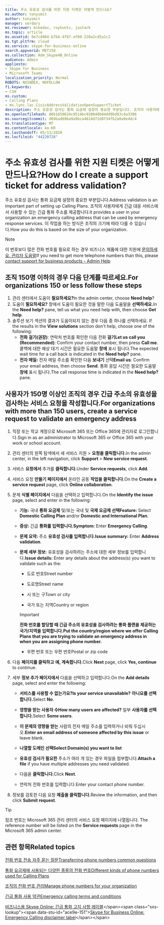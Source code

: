 ```yaml
---
title: 주소 유효성 검사를 위한 지원 티켓은 어떻게 만드나요?
ms.author: tonysmit
author: tonysmit
manager: serdars
ms.reviewer: mikedav, roykuntz, jastark
ms.topic: article
ms.assetid: 6e7c4964-b7b4-4f87-af00-220a2cd5a1c2
ms.tgt.pltfrm: cloud
ms.service: skype-for-business-online
search.appverid: MET150
ms.collection: Adm_Skype4B_Online
audience: Admin
appliesto:
- Skype for Business
- Microsoft Teams
localization_priority: Normal
ROBOTS: NOINDEX, NOFOLLOW
f1.keywords:
- CSH
ms.custom:
- Calling Plans
- ms.lync.lac.CivicAddressValidationOpenSupportTicket
description: 주소 유효성 검사는 통화 요금제 설정의 중요한 부분입니다. 조직의 사용자에게 긴급 대응 서비스에서 사용할 수 있는 긴급 통화 주소를 제공합니다.
ms.openlocfilehash: 86b1658624c9514bc030048b04dd9bd93c4a3306
ms.sourcegitcommit: d69bad69ba9a9bca4614d72d8f34fb2a0a9e4dc4
ms.translationtype: MT
ms.contentlocale: ko-KR
ms.lasthandoff: 05/13/2020
ms.locfileid: "44220728"
---
```

# <a name="how-do-i-create-a-support-ticket-for-address-validation"></a><span data-ttu-id="ace9e-104">주소 유효성 검사를 위한 지원 티켓은 어떻게 만드나요?</span><span class="sxs-lookup"><span data-stu-id="ace9e-104">How do I create a support ticket for address validation?</span></span>

<span data-ttu-id="ace9e-105">주소 유효성 검사는 통화 요금제 설정의 중요한 부분입니다.</span><span class="sxs-lookup"><span data-stu-id="ace9e-105">Address validation is an important part of setting up Calling Plans.</span></span> <span data-ttu-id="ace9e-106">조직의 사용자에게 긴급 대응 서비스에서 사용할 수 있는 긴급 통화 주소를 제공합니다.</span><span class="sxs-lookup"><span data-stu-id="ace9e-106">It provides a user in your organization an emergency calling address that can be used by emergency response services.</span></span> <span data-ttu-id="ace9e-107">이 작업을 하는 방식은 조직의 크기에 따라 다를 수 있습니다.</span><span class="sxs-lookup"><span data-stu-id="ace9e-107">How you do this is based on the size of your organization.</span></span>

> [!NOTE]
> <span data-ttu-id="ace9e-108">이 번호보다 많은 전화 번호를 필요로 하는 경우 비즈니스 제품에 대한 지원에 [문의하세요. 관리자 도움말](https://support.office.com/article/32a17ca7-6fa0-4870-8a8d-e25ba4ccfd4b)</span><span class="sxs-lookup"><span data-stu-id="ace9e-108">If you need to get more telephone numbers than this, please [contact support for business products - Admin Help](https://support.office.com/article/32a17ca7-6fa0-4870-8a8d-e25ba4ccfd4b)</span></span>


## <a name="for-organizations-150-or-less-follow-these-steps"></a><span data-ttu-id="ace9e-109">조직 150명 이하의 경우 다음 단계를 따르세요.</span><span class="sxs-lookup"><span data-stu-id="ace9e-109">For organizations 150 or less follow these steps</span></span>
1. <span data-ttu-id="ace9e-110">관리 센터에서 도움이 **필요하세요?**</span><span class="sxs-lookup"><span data-stu-id="ace9e-110">In the admin center, choose **Need help**?</span></span>
2. <span data-ttu-id="ace9e-111">도움이 **필요하세요?** 창에서 도움이 필요한 것을 말한 다음 도움말을 **선택하세요.**</span><span class="sxs-lookup"><span data-stu-id="ace9e-111">In the **Need help?** pane, tell us what you need help with, then choose **Get help**.</span></span>
3. <span data-ttu-id="ace9e-112">솔루션 보기 섹션의 결과가 도움이되지 않는 경우 다음 중 하나를 선택하세요. </span><span class="sxs-lookup"><span data-stu-id="ace9e-112">If the results in the **View solutions** section don't help, choose one of the following:</span></span>
    - <span data-ttu-id="ace9e-113">**전화 걸기(권장)**: 연락처 번호를 확인한 다음 전화 **걸기**</span><span class="sxs-lookup"><span data-stu-id="ace9e-113">**Let us call you (Recommended)**: Confirm your contact number, then press **Call me**.</span></span> <span data-ttu-id="ace9e-114">콜백에 대한 예상 대기 시간은 필요한 도움말 **창에** 표시 됩니다.</span><span class="sxs-lookup"><span data-stu-id="ace9e-114">The expected wait time for a call back is indicated in the **Need help?** pane.</span></span>
    - <span data-ttu-id="ace9e-115">**전자 메일:** 전자 메일 주소를 확인한 다음 **보내기** 선택</span><span class="sxs-lookup"><span data-stu-id="ace9e-115">**Email us**: Confirm your email address, then choose **Send**.</span></span> <span data-ttu-id="ace9e-116">통화 응답 시간은 필요한 도움말 **창에** 표시 됩니다.</span><span class="sxs-lookup"><span data-stu-id="ace9e-116">The call response time is indicated in the **Need help?** pane.</span></span>

## <a name="for-organizations-with-more-than-150-users-create-a-service-request-to-validate-an-emergency-address"></a><span data-ttu-id="ace9e-117">사용자가 150명 이상인 조직의 경우 긴급 주소의 유효성을 검사하는 서비스 요청을 작성합니다.</span><span class="sxs-lookup"><span data-stu-id="ace9e-117">For organizations with more than 150 users, create a service request to validate an emergency address</span></span>

1. <span data-ttu-id="ace9e-118">직장 또는 학교 계정으로 Microsoft 365 또는 Office 365에 관리자로 로그인합니다.</span><span class="sxs-lookup"><span data-stu-id="ace9e-118">Sign in as an administrator to Microsoft 365 or Office 365 with your work or school account.</span></span>
    
2. <span data-ttu-id="ace9e-119">관리 센터의 왼쪽 탐색에서 새 서비스 지원  >  **요청을 클릭합니다.**</span><span class="sxs-lookup"><span data-stu-id="ace9e-119">In the admin center, in the left navigation, click **Support** > **New service request**.</span></span>
    
3. <span data-ttu-id="ace9e-120">서비스 **요청에서** 추가를 **클릭합니다.**</span><span class="sxs-lookup"><span data-stu-id="ace9e-120">Under **Service requests**, click **Add**.</span></span>
    
4. <span data-ttu-id="ace9e-121">서비스 요청 **만들기 페이지에서** 온라인 공동 **작업을 클릭합니다.**</span><span class="sxs-lookup"><span data-stu-id="ace9e-121">On the **Create a service request** page, click **Online collaboration**.</span></span>
    
5. <span data-ttu-id="ace9e-122">문제 **식별 페이지에서** 다음을 선택하고 입력합니다.</span><span class="sxs-lookup"><span data-stu-id="ace9e-122">On the **Identify the issue** page, select and enter in the following:</span></span>
    
   - <span data-ttu-id="ace9e-123">**기능:** 국내 **통화 요금제** 및/또는 국내 및 **국제 요금제 선택**</span><span class="sxs-lookup"><span data-stu-id="ace9e-123">**Feature:** Select **Domestic Calling Plan** and/or **Domestic and International Plan**.</span></span>
    
   - <span data-ttu-id="ace9e-124">**증상:** 긴급 **통화를 입력합니다.**</span><span class="sxs-lookup"><span data-stu-id="ace9e-124">**Symptom:** Enter **Emergency Calling**.</span></span>
    
   - <span data-ttu-id="ace9e-125">**문제 요약:** 주소 **유효성 검사를 입력합니다.**</span><span class="sxs-lookup"><span data-stu-id="ace9e-125">**Issue summary:** Enter **Address validation**.</span></span>
    
   - <span data-ttu-id="ace9e-126">**문제 세부 정보:** 유효성을 검사하려는 주소에 대한 세부 정보를 입력합니다.</span><span class="sxs-lookup"><span data-stu-id="ace9e-126">**Issue details:** Enter any details about the address(s) you want to validate such as the:</span></span>
    
      - <span data-ttu-id="ace9e-127">도로 번호</span><span class="sxs-lookup"><span data-stu-id="ace9e-127">Street number</span></span>
    
      - <span data-ttu-id="ace9e-128">도로명</span><span class="sxs-lookup"><span data-stu-id="ace9e-128">Street name</span></span>
    
      - <span data-ttu-id="ace9e-129">시 또는 구</span><span class="sxs-lookup"><span data-stu-id="ace9e-129">Town or city</span></span>
    
      - <span data-ttu-id="ace9e-130">국가 또는 지역</span><span class="sxs-lookup"><span data-stu-id="ace9e-130">Country or region</span></span>
    
     > [!IMPORTANT]
     > <span data-ttu-id="ace9e-131">**전화 번호를 할당할 때 긴급 주소의 유효성을 검사하려는 통화 플랜을 제공하는 국가/지역을 입력합니다.**</span><span class="sxs-lookup"><span data-stu-id="ace9e-131">**Put the country/region where we offer Calling Plans that you are trying to validate an emergency address in when you are assigning phone number.**</span></span>
  
      - <span data-ttu-id="ace9e-132">우편 번호 또는 우편 번호</span><span class="sxs-lookup"><span data-stu-id="ace9e-132">Postal or zip code</span></span>
    
6. <span data-ttu-id="ace9e-133">다음 **페이지를 클릭하고** **예, 계속합니다.**</span><span class="sxs-lookup"><span data-stu-id="ace9e-133">Click **Next** page, click **Yes, continue** to continue.</span></span>
    
7. <span data-ttu-id="ace9e-134">세부 **정보 추가 페이지에서** 다음을 선택하고 입력합니다.</span><span class="sxs-lookup"><span data-stu-id="ace9e-134">On the **Add details** page, select and enter the following:</span></span>
    
   - <span data-ttu-id="ace9e-135">**서비스를 사용할 수 없는가요?**</span><span class="sxs-lookup"><span data-stu-id="ace9e-135">**Is your service unavailable?**</span></span> <span data-ttu-id="ace9e-136">**아니요를 선택합니다.**</span><span class="sxs-lookup"><span data-stu-id="ace9e-136">Select **No**.</span></span>
    
   - <span data-ttu-id="ace9e-137">**영향을 받는 사용자 수**</span><span class="sxs-lookup"><span data-stu-id="ace9e-137">**How many users are affected?**</span></span> <span data-ttu-id="ace9e-138">일부 **사용자를 선택합니다.**</span><span class="sxs-lookup"><span data-stu-id="ace9e-138">Select **Some users**.</span></span>
    
   - <span data-ttu-id="ace9e-139">**이 문제의 영향을 받는** 사람의 전자 메일 주소를 입력하거나 비워 두십시오.</span><span class="sxs-lookup"><span data-stu-id="ace9e-139">**Enter an email address of someone affected by this issue** or leave blank.</span></span>
    
   - <span data-ttu-id="ace9e-140">**나열할 도메인 선택**</span><span class="sxs-lookup"><span data-stu-id="ace9e-140">**Select Domain(s) you want to list**</span></span>
    
   - <span data-ttu-id="ace9e-141">**유효성 검사가 필요한** 주소가 여러 개 있는 경우 파일을 첨부합니다.</span><span class="sxs-lookup"><span data-stu-id="ace9e-141">**Attach a file** if you have multiple addresses you need validated.</span></span>
    
   - <span data-ttu-id="ace9e-142">다음을 **클릭합니다.**</span><span class="sxs-lookup"><span data-stu-id="ace9e-142">Click **Next**.</span></span>
    
   - <span data-ttu-id="ace9e-143">연락처 전화 번호를 입력합니다.</span><span class="sxs-lookup"><span data-stu-id="ace9e-143">Enter your contact phone number.</span></span>
    
8. <span data-ttu-id="ace9e-144">정보를 검토한 다음 요청 **제출을 클릭합니다.**</span><span class="sxs-lookup"><span data-stu-id="ace9e-144">Review the information, and then click **Submit request**.</span></span>
    
> [!TIP]
> <span data-ttu-id="ace9e-145">참조 번호는 Microsoft 365 관리 센터의 서비스 요청 페이지에 나열됩니다. </span><span class="sxs-lookup"><span data-stu-id="ace9e-145">The reference number will be listed on the **Service requests** page in the Microsoft 365 admin center.</span></span>
  
## <a name="related-topics"></a><span data-ttu-id="ace9e-146">관련 항목</span><span class="sxs-lookup"><span data-stu-id="ace9e-146">Related topics</span></span>
[<span data-ttu-id="ace9e-147">전화 번호 전송 자주 묻는 질문</span><span class="sxs-lookup"><span data-stu-id="ace9e-147">Transferring phone numbers common questions</span></span>](/microsoftteams/transferring-phone-numbers-common-questions)

[<span data-ttu-id="ace9e-148">통화 요금제에 사용되는 다양한 종류의 전화 번호</span><span class="sxs-lookup"><span data-stu-id="ace9e-148">Different kinds of phone numbers used for Calling Plans</span></span>](/microsoftteams/different-kinds-of-phone-numbers-used-for-calling-plans)

[<span data-ttu-id="ace9e-149">조직의 전화 번호 관리</span><span class="sxs-lookup"><span data-stu-id="ace9e-149">Manage phone numbers for your organization</span></span>](/microsoftteams/manage-phone-numbers-for-your-organization)

[<span data-ttu-id="ace9e-150">긴급 통화 사용 약관</span><span class="sxs-lookup"><span data-stu-id="ace9e-150">Emergency calling terms and conditions</span></span>](/microsoftteams/emergency-calling-terms-and-conditions)

<span data-ttu-id="ace9e-151">[비즈니스용 Skype Online: 긴급 통화 고지 사항 레이블](https://github.com/MicrosoftDocs/OfficeDocs-SkypeForBusiness/blob/live/Teams/downloads/emergency-calling/emergency-calling-label-(en-us)-(v.1.0).zip?raw=true)</span><span class="sxs-lookup"><span data-stu-id="ace9e-151">[Skype for Business Online: Emergency Calling disclaimer label](https://github.com/MicrosoftDocs/OfficeDocs-SkypeForBusiness/blob/live/Teams/downloads/emergency-calling/emergency-calling-label-(en-us)-(v.1.0).zip?raw=true)</span></span>

  
 